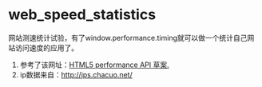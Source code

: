 web_speed_statistics
====================

网站测速统计试验，有了window.performance.timing就可以做一个统计自己网站访问速度的应用了。

1. 参考了该网址：[HTML5 performance API 草案.](http://www.cnblogs.com/_franky/archive/2011/11/07/2238980.html)
1. ip数据来自：http://ips.chacuo.net/
